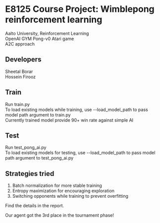 # E8125 Course Project: Wimblepong reinforcement learning
Aalto University, Reinforcement Learning<br/>
OpenAI GYM Pong-v0 Atari game<br/>
A2C approach

## Developers
Sheetal Borar<br/>
Hossein Firooz


## Train
Run train.py<br/>
To load existing models while training, use --load_model_path to pass model path argument to train.py<br/>
Currently trained model provide 90+ win rate against simple AI<br/>

## Test
Run test_pong_ai.py<br/>
To load existing models for testing, use --load_model_path to pass model path argument to test_pong_ai.py<br/>

## Strategies tried
1. Batch normalization for more stable training<br/>
2. Entropy maximization for encouraging exploration<br/>
3. Switching opponents while training to prevent overfitting<br/>

Find the details in the report.

Our agent got the 3rd place in the tournament phase!
